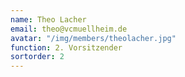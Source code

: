 ```yaml
---
name: Theo Lacher
email: theo@vcmuellheim.de
avatar: "/img/members/theolacher.jpg"
function: 2. Vorsitzender
sortorder: 2
---
```

